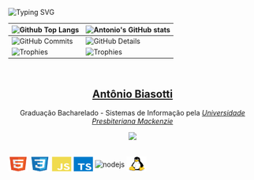 ![Typing SVG](https://readme-typing-svg.demolab.com?font=Fira+Code&size=29&pause=1500&weight=900&duration=3500&color=FFFFFF&background=FFFFFF00&vCenter=true&width=1000&height=60&lines=✌️+Hi+there.+My+name+is+Antonio+and+I+am+a+backend+dev)

| ![Github Top Langs](https://github-readme-stats.vercel.app/api/top-langs/?username=antoniobiasotti&layout=compact&theme=radical&&hide=jupyter%20notebook,php,makefile,c%2B%2B,cmake,hack,shell,html,css&langs_count=6&hide_border=True&line_height=20&PAT_1) | ![Antonio's GitHub stats](https://github-readme-stats.vercel.app/api?username=antoniobiasotti&include=private&theme=radical&show_icons=true&hide_border=True&line_height=20&PAT_1) |
| ----------- | ----------- |
| ![GitHub Commits](https://github-readme-streak-stats.herokuapp.com/?user=antoniobiasotti&theme=radical&ring=e73737&currStreakNum=ffffff&hide_border=true) | ![GitHub Details](http://github-profile-summary-cards.vercel.app/api/cards/profile-details?username=antoniobiasotti&theme=radical) |
| ![Trophies](https://github-profile-trophy.vercel.app/?username=antoniobiasotti&row=1&column=6&theme=radical&margin-w=15&margin-h=15) | ![Trophies](https://github-profile-trophy.vercel.app/?username=antoniobiasotti&row=1&column=6&theme=radical&margin-w=15&margin-h=15) |

<br>

<div>
  <h2 align="center"><a href="https://www.linkedin.com/in/antonio-biasotti">Antônio Biasotti</a></h2>
  <p align="center">Graduação Bacharelado - Sistemas de Informação pela <a href="https://www.mackenzie.br/graduacao/sao-paulo-higienopolis/sistemas-de-informacao"><i>Universidade Presbiteriana Mackenzie</i></a>
  </p>
</div>
<p align="center">
  <a href="https://skillicons.dev">
    <img src="https://skillicons.dev/icons?i=js,ts,tailwind,react,nodejs,express,py,linux" />
  </a>
</p>
<div valign="top"><br>
  <img align="center" alt="HTML" height="30" width="40" src="https://raw.githubusercontent.com/devicons/devicon/master/icons/html5/html5-original.svg">
  <img align="center" alt="CSS" height="30" width="40" src="https://raw.githubusercontent.com/devicons/devicon/master/icons/css3/css3-original.svg">
  <img align="center" alt="Js" height="30" width="40" src="https://raw.githubusercontent.com/devicons/devicon/master/icons/javascript/javascript-plain.svg">
  <img align="center" alt="Js" height="30" width="40" src="https://raw.githubusercontent.com/devicons/devicon/master/icons/typescript/typescript-plain.svg">
  <img align="center" alt="nodejs" height="30" width="40" src="https://cdn.worldvectorlogo.com/logos/nodejs-icon.svg">
  <img align="center" alt="linux" height="30" width="40" src="https://raw.githubusercontent.com/devicons/devicon/master/icons/linux/linux-original.svg">
</div><br>
